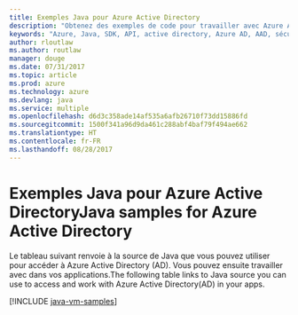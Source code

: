 ```yaml
---
title: Exemples Java pour Azure Active Directory
description: "Obtenez des exemples de code pour travailler avec Azure Active Directory à partir de vos applications Java."
keywords: "Azure, Java, SDK, API, active directory, Azure AD, AAD, sécurité, connexion, authentification, authentification unique, SAML"
author: rloutlaw
ms.author: routlaw
manager: douge
ms.date: 07/31/2017
ms.topic: article
ms.prod: azure
ms.technology: azure
ms.devlang: java
ms.service: multiple
ms.openlocfilehash: d6d3c358ade14af535a6afb26710f73dd15886fd
ms.sourcegitcommit: 1500f341a96d9da461c288abf4baf79f494ae662
ms.translationtype: HT
ms.contentlocale: fr-FR
ms.lasthandoff: 08/28/2017
---
```

# <a name="java-samples-for-azure-active-directory"></a><span data-ttu-id="d82d6-104">Exemples Java pour Azure Active Directory</span><span class="sxs-lookup"><span data-stu-id="d82d6-104">Java samples for Azure Active Directory</span></span>

<span data-ttu-id="d82d6-105">Le tableau suivant renvoie à la source de Java que vous pouvez utiliser pour accéder à Azure Active Directory (AD). Vous pouvez ensuite travailler avec dans vos applications.</span><span class="sxs-lookup"><span data-stu-id="d82d6-105">The following table links to Java source you can use to access and work with Azure Active Directory(AD) in your apps.</span></span>

[!INCLUDE [java-vm-samples](includes/java-aad-samples.md)]